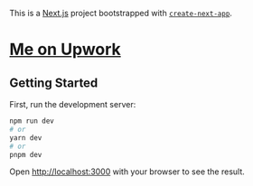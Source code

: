 <!-- # [Threads](https://threads-clone-vasyaqwe.vercel.app/) -->

This is a [Next.js](https://nextjs.org/) project bootstrapped with [`create-next-app`](https://github.com/vercel/next.js/tree/canary/packages/create-next-app).

# [Me on Upwork](https://www.upwork.com/freelancers/~015c1b113a62e11b13)

## Getting Started

First, run the development server:

```bash
npm run dev
# or
yarn dev
# or
pnpm dev
```

Open [http://localhost:3000](http://localhost:3000) with your browser to see the result.
